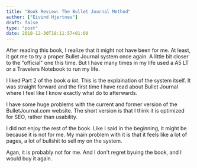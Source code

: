 ```yaml
---
title: "Book Review: The Bullet Journal Method"
author: ["Eivind Hjertnes"]
draft: false
type: "post"
date: 2018-12-30T18:11:57+01:00
---
```


After reading this book, I realize that it might not have been for me.
At least, it got me to try a proper Bullet Journal system once again. A
little bit closer to the "official" one this time. But I have many times
in my life used a A5 LT or a Travelers Notebook to run my life.

I liked Part 2 of the book _a lot_. This is the explaination of the
system itself. It was straight forward and the first time I have read
about Bullet Journal where I feel like I know exactly what do to
afterwards.

I have some huge problems with the current and former version of the
BulletJournal.com website. The short version is that I think it is
optimized for SEO, rather than usability.

I did not enjoy the rest of the book. Like I said in the beginning, it
might be because it is not for me. My main problem with it is that it
feels like a lot of pages, a lot of bullshit to sell my on the system.

Agan, it is probably not for me. And I don't regret byuing the book, and
I would buy it again.
